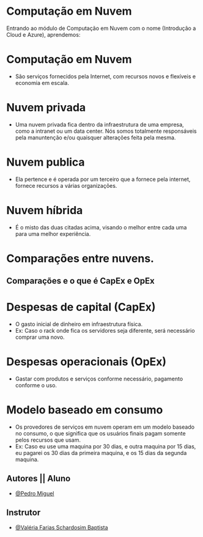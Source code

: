 
# Computação em Nuvem

Entrando ao módulo de Computação em Nuvem com o nome (Introdução a Cloud e Azure), aprendemos:

##

# Computação em Nuvem
 - São serviços fornecidos pela Internet, com recursos novos e flexíveis e economia em escala.


# Nuvem privada
 - Uma nuvem privada fica dentro da infraestrutura de uma empresa, como a intranet ou um data center. Nós somos totalmente responsáveis pela manuntenção e/ou quaisquer alterações feita pela mesma.

 # Nuvem publica
 - Ela pertence e é operada por um terceiro que a fornece pela internet, fornece recursos a várias organizações.

# Nuvem híbrida
- É o misto das duas citadas acima, visando o melhor entre cada uma para uma melhor experiência.

## 
 # Comparações entre nuvens.
##

## Comparações e o que é CapEx e OpEx

# Despesas de capital (CapEx)
- O gasto inicial de dinheiro em infraestrutura física. 
- Ex: Caso o rack onde fica os servidores seja diferente, será necessário comprar uma novo.

# Despesas operacionais (OpEx)
- Gastar com produtos e serviços conforme necessário, pagamento conforme o uso.

# Modelo baseado em consumo
- Os provedores de serviços em nuvem operam em um modelo baseado no consumo, o que significa que os usuários finais pagam somente pelos recursos que usam.
- Ex: Caso eu use uma maquina por 30 dias, e outra maquina por 15 dias, eu pagarei os 30 dias da primeira maquina, e os 15 dias da segunda maquina.





## Autores || Aluno

- [@Pedro Miguel](https://github.com/PedroMiguel33)


## Instrutor
- [@Valéria Farias Schardosim Baptista](https://github.com/valeriafarias)

